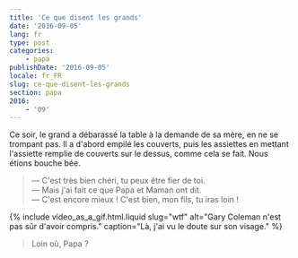 ```yaml
---
title: 'Ce que disent les grands'
date: '2016-09-05'
lang: fr
type: post
categories:
    - papa
publishDate: '2016-09-05'
locale: fr_FR
slug: ce-que-disent-les-grands
section: papa
2016:
    - '09'
---
```


Ce soir, le grand a débarassé la table à la demande de sa mère, en ne se trompant pas. Il a d'abord empilé les couverts, puis les assiettes en mettant l'assiette remplie de couverts sur le dessus, comme cela se fait. Nous étions bouche bée.

<!--more-->

> — C'est très bien chéri, tu peux être fier de toi.  
> — Mais j'ai fait ce que Papa et Maman ont dit.  
> — C'est encore mieux ! C'est bien, mon fils, tu iras loin !

{% include video_as_a_gif.html.liquid
    slug="wtf"
    alt="Gary Coleman n'est pas sûr d'avoir compris."
    caption="Là, j'ai vu le doute sur son visage."
%}

> Loin où, Papa ?
